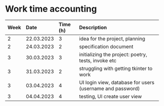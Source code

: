 # Work time accounting
| Week  | Date        | Time (h)  | Description           |
|:------| :---------- |:----------|:----------------------|
|2      | 22.03.2023  | 3         |idea for the project, planning |
|2      | 24.03.2023  | 2         |specification document |
|3      | 30.03.2023  | 3         |initializing the project: poetry, tests, invoke etc |
|3      | 31.03.2023  | 2         |struggling with getting tkinter to work|
|3      | 03.04.2023  | 4         |UI login view, database for users (username and password)|
|3      | 04.04.2023  | 4         |testing, UI create user view|
